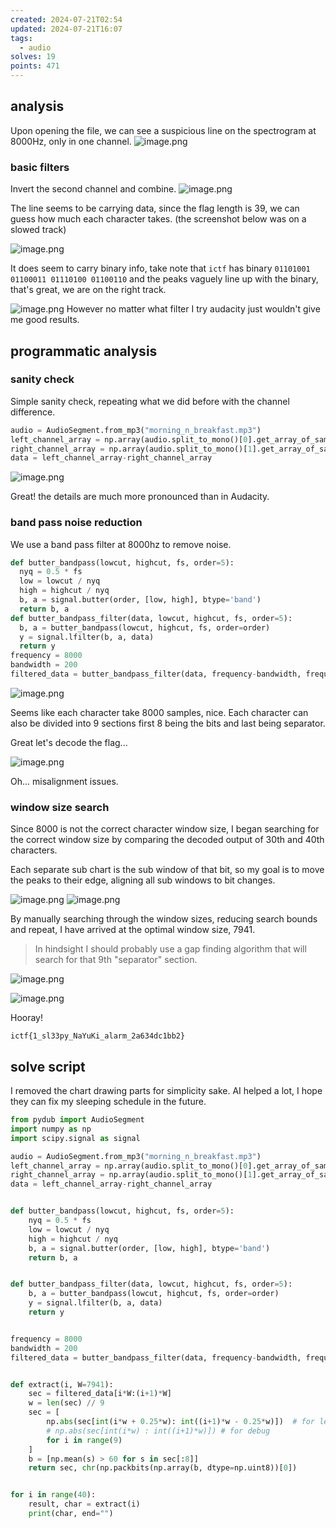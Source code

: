 ```yaml
---
created: 2024-07-21T02:54
updated: 2024-07-21T16:07
tags:
  - audio
solves: 19
points: 471
---
```


## analysis
Upon opening the file, we can see a suspicious line on the spectrogram at 8000Hz, only in one channel.
![image.png](https://res.cloudinary.com/kumonochisanaka/image/upload/v1721545498/2024/07/8987985ec534194f6de159409b59f81f.png)

### basic filters
Invert the second channel and combine.
![image.png](https://res.cloudinary.com/kumonochisanaka/image/upload/v1721544912/2024/07/ce2aea6678d61a9812cab76602346b32.png)

The line seems to be carrying data, since the flag length is 39, we can guess how much each character takes. (the screenshot below was on a slowed track)

![image.png](https://res.cloudinary.com/kumonochisanaka/image/upload/v1721544934/2024/07/c3935a6489adee42586807ed40430fdb.png)

It does seem to carry binary info, take note that `ictf` has binary `01101001 01100011 01110100 01100110` and the peaks vaguely line up with the binary, that's great, we are on the right track.

![image.png](https://res.cloudinary.com/kumonochisanaka/image/upload/v1721544896/2024/07/def5acd8050b58a8438926f695c08860.png)
However no matter what filter I try audacity just wouldn't give me good results.

## programmatic analysis

### sanity check
Simple sanity check, repeating what we did before with the channel difference.

```python
audio = AudioSegment.from_mp3("morning_n_breakfast.mp3")
left_channel_array = np.array(audio.split_to_mono()[0].get_array_of_samples())
right_channel_array = np.array(audio.split_to_mono()[1].get_array_of_samples())
data = left_channel_array-right_channel_array
```

![image.png](https://res.cloudinary.com/kumonochisanaka/image/upload/v1721544979/2024/07/e6c03c05721252f1e4e821cfe86283d4.png)

Great! the details are much more pronounced than in Audacity.

### band pass noise reduction
We use a band pass filter at 8000hz to remove noise.

```python
def butter_bandpass(lowcut, highcut, fs, order=5):
  nyq = 0.5 * fs
  low = lowcut / nyq
  high = highcut / nyq
  b, a = signal.butter(order, [low, high], btype='band')
  return b, a
def butter_bandpass_filter(data, lowcut, highcut, fs, order=5):
  b, a = butter_bandpass(lowcut, highcut, fs, order=order)
  y = signal.lfilter(b, a, data)
  return y
frequency = 8000
bandwidth = 200
filtered_data = butter_bandpass_filter(data, frequency-bandwidth, frequency+bandwidth, audio.frame_rate, order=5)
```

![image.png](https://res.cloudinary.com/kumonochisanaka/image/upload/v1721545019/2024/07/971812c454b06c9cc7f8156276588490.png)

Seems like each character take 8000 samples, nice.
Each character can also be divided into 9 sections first 8 being the bits and last being separator.

Great let's decode the flag...

![image.png](https://res.cloudinary.com/kumonochisanaka/image/upload/v1721546009/2024/07/d5d5b30ab7e53d94c5602bde031c43db.png)

Oh... misalignment issues.
### window size search
Since 8000 is not the correct character window size, I began searching for the correct window size by comparing the decoded output of 30th and 40th characters.

Each separate sub chart is the sub window of that bit, so my goal is to move the peaks to their edge, aligning all sub windows to bit changes.

![image.png](https://res.cloudinary.com/kumonochisanaka/image/upload/v1721545044/2024/07/6f69f74eb01dfc074508483d3c07b131.png)
![image.png](https://res.cloudinary.com/kumonochisanaka/image/upload/v1721545055/2024/07/5c7bcf726b57203f2cf50de7dc5e32b0.png)

By manually searching through the window sizes, reducing search bounds and repeat, I have arrived at the optimal window size, 7941.

> In hindsight I should probably use a gap finding algorithm that will search for that 9th "separator" section.

![image.png](https://res.cloudinary.com/kumonochisanaka/image/upload/v1721545129/2024/07/3df7bc5db1faaf08c3cbaee56f469286.png)

![image.png](https://res.cloudinary.com/kumonochisanaka/image/upload/v1721545196/2024/07/8c27b793a5142ef377cc4656772861cc.png)

Hooray!

```
ictf{1_sl33py_NaYuKi_alarm_2a634dc1bb2}
```

## solve script

I removed the chart drawing parts for simplicity sake.
AI helped a lot, I hope they can fix my sleeping schedule in the future.

```python
from pydub import AudioSegment
import numpy as np
import scipy.signal as signal

audio = AudioSegment.from_mp3("morning_n_breakfast.mp3")
left_channel_array = np.array(audio.split_to_mono()[0].get_array_of_samples())
right_channel_array = np.array(audio.split_to_mono()[1].get_array_of_samples())
data = left_channel_array-right_channel_array


def butter_bandpass(lowcut, highcut, fs, order=5):
    nyq = 0.5 * fs
    low = lowcut / nyq
    high = highcut / nyq
    b, a = signal.butter(order, [low, high], btype='band')
    return b, a


def butter_bandpass_filter(data, lowcut, highcut, fs, order=5):
    b, a = butter_bandpass(lowcut, highcut, fs, order=order)
    y = signal.lfilter(b, a, data)
    return y


frequency = 8000
bandwidth = 200
filtered_data = butter_bandpass_filter(data, frequency-bandwidth, frequency+bandwidth, audio.frame_rate, order=5)


def extract(i, W=7941):
    sec = filtered_data[i*W:(i+1)*W]
    w = len(sec) // 9
    sec = [
        np.abs(sec[int(i*w + 0.25*w): int((i+1)*w - 0.25*w)])  # for less noise
        # np.abs(sec[int(i*w) : int((i+1)*w)]) # for debug
        for i in range(9)
    ]
    b = [np.mean(s) > 60 for s in sec[:8]]
    return sec, chr(np.packbits(np.array(b, dtype=np.uint8))[0])


for i in range(40):
    result, char = extract(i)
    print(char, end="")
```
